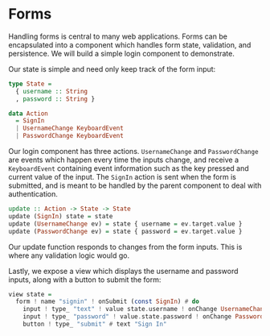 # Forms

Handling forms is central to many web applications. Forms can be encapsulated
into a component which handles form state, validation, and persistence. We will
build a simple login component to demonstrate.

Our state is simple and need only keep track of the form input:

```purescript
type State =
  { username :: String
  , password :: String }

data Action
  = SignIn
  | UsernameChange KeyboardEvent
  | PasswordChange KeyboardEvent
```

Our login component has three actions. `UsernameChange` and `PasswordChange`
are events which happen every time the inputs change, and receive a
`KeyboardEvent` containing event information such as the key pressed and
current value of the input. The `SignIn` action is sent when the form is
submitted, and is meant to be handled by the parent component to deal with
authentication.

```purescript
update :: Action -> State -> State
update (SignIn) state = state
update (UsernameChange ev) = state { username = ev.target.value }
update (PasswordChange ev) = state { password = ev.target.value }
```

Our update function responds to changes from the form inputs. This is where any
validation logic would go.

Lastly, we expose a view which displays the username and password inputs, along
with a button to submit the form:

```purescript
view state =
  form ! name "signin" ! onSubmit (const SignIn) # do
    input ! type_ "text" ! value state.username ! onChange UsernameChange
    input ! type_ "password" ! value.state.password ! onChange PasswordChange
    button ! type_ "submit" # text "Sign In"
```
